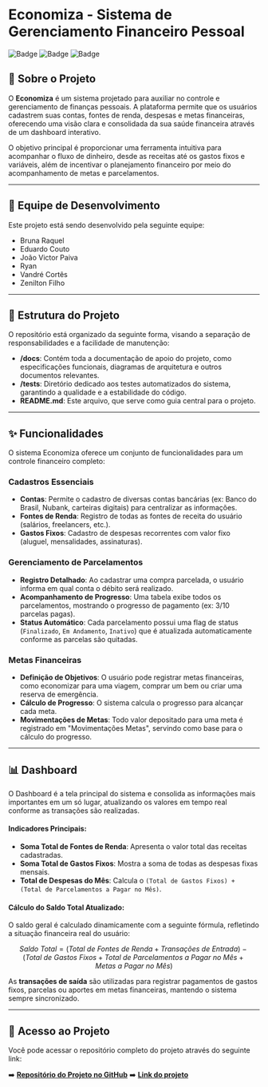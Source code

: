 # Economiza - Sistema de Gerenciamento Financeiro Pessoal

![Badge](https://img.shields.io/badge/status-em%20desenvolvimento-yellow)
![Badge](https://img.shields.io/badge/Laravel-2e2e2e?logo=laravel)
![Badge](https://img.shields.io/badge/versão-1.0-blue)

## 📝 Sobre o Projeto

O **Economiza** é um sistema projetado para auxiliar no controle e gerenciamento de finanças pessoais. A plataforma permite que os usuários cadastrem suas contas, fontes de renda, despesas e metas financeiras, oferecendo uma visão clara e consolidada da sua saúde financeira através de um dashboard interativo.

O objetivo principal é proporcionar uma ferramenta intuitiva para acompanhar o fluxo de dinheiro, desde as receitas até os gastos fixos e variáveis, além de incentivar o planejamento financeiro por meio do acompanhamento de metas e parcelamentos.

---

## 👥 Equipe de Desenvolvimento

Este projeto está sendo desenvolvido pela seguinte equipe:

* Bruna Raquel
* Eduardo Couto
* João Victor Paiva
* Ryan
* Vandré Cortês
* Zenilton Filho

---

## 📂 Estrutura do Projeto

O repositório está organizado da seguinte forma, visando a separação de responsabilidades e a facilidade de manutenção:

-   **/docs**: Contém toda a documentação de apoio do projeto, como especificações funcionais, diagramas de arquitetura e outros documentos relevantes.
-   **/tests**: Diretório dedicado aos testes automatizados do sistema, garantindo a qualidade e a estabilidade do código.
-   **README.md**: Este arquivo, que serve como guia central para o projeto.

---

## ✨ Funcionalidades

O sistema Economiza oferece um conjunto de funcionalidades para um controle financeiro completo:

### Cadastros Essenciais
-   **Contas**: Permite o cadastro de diversas contas bancárias (ex: Banco do Brasil, Nubank, carteiras digitais) para centralizar as informações.
-   **Fontes de Renda**: Registro de todas as fontes de receita do usuário (salários, freelancers, etc.).
-   **Gastos Fixos**: Cadastro de despesas recorrentes com valor fixo (aluguel, mensalidades, assinaturas).

### Gerenciamento de Parcelamentos
-   **Registro Detalhado**: Ao cadastrar uma compra parcelada, o usuário informa em qual conta o débito será realizado.
-   **Acompanhamento de Progresso**: Uma tabela exibe todos os parcelamentos, mostrando o progresso de pagamento (ex: 3/10 parcelas pagas).
-   **Status Automático**: Cada parcelamento possui uma flag de status (`Finalizado`, `Em Andamento`, `Inativo`) que é atualizada automaticamente conforme as parcelas são quitadas.

### Metas Financeiras
-   **Definição de Objetivos**: O usuário pode registrar metas financeiras, como economizar para uma viagem, comprar um bem ou criar uma reserva de emergência.
-   **Cálculo de Progresso**: O sistema calcula o progresso para alcançar cada meta.
-   **Movimentações de Metas**: Todo valor depositado para uma meta é registrado em "Movimentações Metas", servindo como base para o cálculo do progresso.

---

## 📊 Dashboard

O Dashboard é a tela principal do sistema e consolida as informações mais importantes em um só lugar, atualizando os valores em tempo real conforme as transações são realizadas.

#### **Indicadores Principais:**
-   **Soma Total de Fontes de Renda**: Apresenta o valor total das receitas cadastradas.
-   **Soma Total de Gastos Fixos**: Mostra a soma de todas as despesas fixas mensais.
-   **Total de Despesas do Mês**: Calcula o `(Total de Gastos Fixos) + (Total de Parcelamentos a Pagar no Mês)`.

#### **Cálculo do Saldo Total Atualizado:**
O saldo geral é calculado dinamicamente com a seguinte fórmula, refletindo a situação financeira real do usuário:

$$Saldo\ Total = (Total\ de\ Fontes\ de\ Renda + Transações\ de\ Entrada) - (Total\ de\ Gastos\ Fixos + Total\ de\ Parcelamentos\ a\ Pagar\ no\ Mês + Metas\ a\ Pagar\ no\ Mês)$$

As **transações de saída** são utilizadas para registrar pagamentos de gastos fixos, parcelas ou aportes em metas financeiras, mantendo o sistema sempre sincronizado.

---

## 🚀 Acesso ao Projeto

Você pode acessar o repositório completo do projeto através do seguinte link:

➡️ **[Repositório do Projeto no GitHub](https://github.com/eduardo-de-carvalho-couto/eng-software)**
➡️ **[Link do projeto](https://eduardoambiente.xyz/admin/login)**
